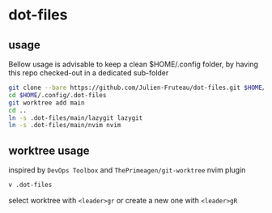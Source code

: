 # dot-files

## usage

Bellow usage is advisable to keep a clean $HOME/.config folder, by having this repo checked-out in a dedicated sub-folder

```bash
git clone --bare https://github.com/Julien-Fruteau/dot-files.git $HOME/.config/.dot-files
cd $HOME/.config/.dot-files
git worktree add main
cd ..
ln -s .dot-files/main/lazygit lazygit
ln -s .dot-files/main/nvim nvim
```

## worktree usage

inspired by `DevOps Toolbox` and `ThePrimeagen/git-worktree` nvim plugin

```bash
v .dot-files
```

select worktree with `<leader>gr` or create a new one with `<leader>gR`
